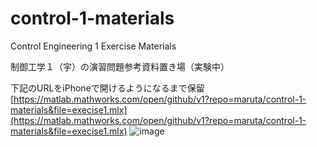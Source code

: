 # control-1-materials
Control Engineering 1 Exercise Materials

制御工学１（宇）の演習問題参考資料置き場（実験中）

下記のURLをiPhoneで開けるようになるまで保留
[https://matlab.mathworks.com/open/github/v1?repo=maruta/control-1-materials&file=execise1.mlx](https://matlab.mathworks.com/open/github/v1?repo=maruta/control-1-materials&file=execise1.mlx)
![image](https://user-images.githubusercontent.com/486675/235325939-9a080873-a722-4779-a43b-243285ce1bcf.png)


